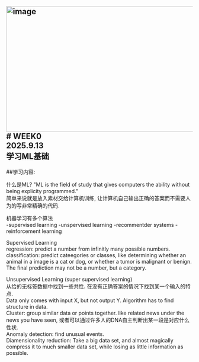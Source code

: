 <img width="627" height="339" alt="image" src="https://github.com/user-attachments/assets/96314dc8-f7d9-402a-bfbe-5992cf45cf83" /># WEEK0  
2025.9.13  
学习ML基础
---

##学习内容:  

什么是ML? "ML is the field of study that gives computers the ability without being explicity programmed."  
简单来说就是放入素材交给计算机训练, 让计算机自己输出正确的答案而不需要人为的写非常精确的代码.

机器学习有多个算法  
-supervised learning
-unspervised learning
-recommentder systems
-reinforcement learning

Supervised Learning  
regression: predict a number from infinitly many possible numbers.  
classification: predict cateegories or classes, like determining whether an animal in a image is a cat or dog, 
or whether a tumor is malignant or benign. The final prediction may not be a number, but a category.

Unsupervised Learning (super supervised learning)  
从给的无标签数据中找到一些共性. 在没有正确答案的情况下找到某一个输入的特点.  
Data only comes with input X, but not output Y. Algorithm has to find structure in data.  
Cluster: group similar data or points together. like related news under the news you have seen, 
或者可以通过许多人的DNA自主判断出某一段是对应什么性状.  
Anomaly detection: find unusual events.  
Diamensionality reduction: Take a big data set, and almost magically compress it to much smaller data set, 
while losing as little information as possible.
